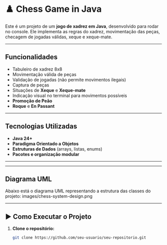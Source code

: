 # ♟️ Chess Game in Java

Este é um projeto de um **jogo de xadrez em Java**, desenvolvido para rodar no console. Ele implementa as regras do xadrez, movimentação das peças, checagem de jogadas válidas, xeque e xeque-mate.

---

## Funcionalidades

- Tabuleiro de xadrez 8x8
- Movimentação válida de peças
- Validação de jogadas (não permite movimentos ilegais)
- Captura de peças
- Situações de **Xeque** e **Xeque-mate**
- Indicação visual no terminal para movimentos possíveis
- **Promoção de Peão**
- **Roque** e **En Passant**

---

##  Tecnologias Utilizadas

- **Java 24+**
- **Paradigma Orientado a Objetos**
- **Estruturas de Dados** (arrays, listas, enums)
- **Pacotes e organização modular**

---


---

##  Diagrama UML

Abaixo está o diagrama UML representando a estrutura das classes do projeto:
images/chess-system-design.png

---

## ▶️ Como Executar o Projeto

1. **Clone o repositório:**
   ```bash
   git clone https://github.com/seu-usuario/seu-repositorio.git






